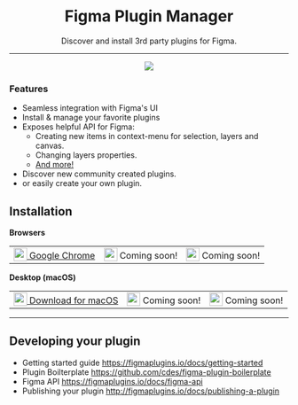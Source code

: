 <h1 align="center"> Figma Plugin Manager </h1>

<p align="center"> Discover and install 3rd party plugins for Figma. </p>

<hr/>

<p align="center">
<img src="https://user-images.githubusercontent.com/1207863/50109165-16818a80-0248-11e9-96e1-8f8c8b95b849.png" />
</p>

<h3> Features </h3>

<ul>
  <li>Seamless integration with Figma's UI</li>
  <li>Install & manage your favorite plugins</li>
  <li>Exposes helpful API for Figma:
    <ul>
      <li>Creating new items in context-menu for selection, layers and canvas.</li>
      <li>Changing layers properties.</li>
      <li><a href="https://figmaplugins.io/docs/figma-api/">And more!</a></li>
    </ul>
  </li>
  <li>Discover new community created plugins.</li>
  <li>or easily create your own plugin.</li>
</ul>

## Installation

**Browsers**


<table>
<tr>
<td>
<a href="https://github.com/cdes/figma-plugin-manager-desktop">
<img width="24" src="https://cdnjs.cloudflare.com/ajax/libs/browser-logos/46.1.0/chrome/chrome.svg" valign="bottom"> Google Chrome
</a>
</td>
<td>
<img width="24" src="https://cdnjs.cloudflare.com/ajax/libs/browser-logos/46.1.0/firefox/firefox.svg" valign="bottom"> Coming soon!
</td>
<td>
<img width="24" src="https://cdnjs.cloudflare.com/ajax/libs/browser-logos/46.1.0/safari/safari_48x48.png" valign="bottom"> Coming soon!
</td>
</tr>
</table>

**Desktop (macOS)**

<table>
<tr>
<td>
<a href="https://github.com/cdes/figma-plugin-manager-desktop">
<img width="24" src="https://img.icons8.com/ios-glyphs/48/000000/mac-os.png" valign="bottom"> Download for macOS
</a>
</td>
<td>
<img width="24" src="https://img.icons8.com/color/48/000000/windows8.png" valign="bottom"> Coming soon!
</td>
<td>
<img width="24" src="https://img.icons8.com/color/48/000000/linux.png" valign="bottom"> Coming soon!
</td>
</tr>
</table>

<hr/>

## Developing your plugin

- Getting started guide <https://figmaplugins.io/docs/getting-started>
- Plugin Boilterplate <https://github.com/cdes/figma-plugin-boilerplate>
- Figma API <https://figmaplugins.io/docs/figma-api>
- Publishing your plugin <http://figmaplugins.io/docs/publishing-a-plugin>
